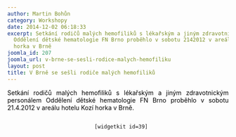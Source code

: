 ```yaml
---
author: Martin Bohůn
category: Workshopy
date: 2014-12-02 06:18:33
excerpt: Setkání rodičů malých hemofiliků s lékařským a jiným zdravotnickým personálem
  Oddělení dětské hematologie FN Brno proběhlo v sobotu 2142012 v areálu hotelu Kozí
  horka v Brně
joomla_id: 207
joomla_url: v-brne-se-sesli-rodice-malych-hemofiliku
layout: post
title: V Brně se sešli rodiče malých hemofiliků
---
```


<p style="text-align: justify;">
 <span style="color: #000000;">
  Setkání rodičů malých hemofiliků s lékařským a jiným zdravotnickým personálem Oddělení dětské hematologie FN Brno proběhlo v sobotu 21.4.2012 v areálu hotelu Kozí horka v Brně.
 </span>
</p>
<p style="text-align: center;">
 <code>
  [widgetkit id=39]
 </code>
</p>